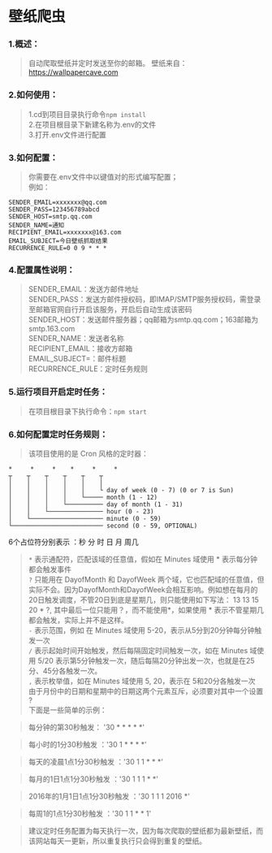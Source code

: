 # 壁纸爬虫

### 1.概述：
> 自动爬取壁纸并定时发送至你的邮箱。
> 壁纸来自：https://wallpapercave.com

### 2.如何使用：
> 1.cd到项目目录执行命令` npm install `   
> 2.在项目根目录下新建名称为.env的文件   
> 3.打开.env文件进行配置

### 3.如何配置：
> 你需要在.env文件中以键值对的形式编写配置；   
> 例如：
``` 
SENDER_EMAIL=xxxxxxx@qq.com
SENDER_PASS=123456789abcd
SENDER_HOST=smtp.qq.com
SENDER_NAME=通知
RECIPIENT_EMAIL=xxxxxxx@163.com
EMAIL_SUBJECT=今日壁纸抓取结果
RECURRENCE_RULE=0 0 9 * * * 
```
### 4.配置属性说明：
> SENDER_EMAIL：发送方邮件地址    
> SENDER_PASS：发送方邮件授权码，即IMAP/SMTP服务授权码，需登录至邮箱官网自行开启该服务，开启后自动生成该密码    
> SENDER_HOST：发送邮件服务器；qq邮箱为smtp.qq.com；163邮箱为smtp.163.com    
> SENDER_NAME：发送者名称    
> RECIPIENT_EMAIL：接收方邮箱    
> EMAIL_SUBJECT=：邮件标题    
> RECURRENCE_RULE：定时任务规则    

### 5.运行项目开启定时任务：
> 在项目根目录下执行命令：` npm start `    

### 6.如何配置定时任务规则：
> 该项目使用的是 Cron 风格的定时器：  
```  
*     *     *    *     *     *
┬    ┬    ┬    ┬    ┬    ┬
│    │    │    │    │    │
│    │    │    │    │    └ day of week (0 - 7) (0 or 7 is Sun)
│    │    │    │    └───── month (1 - 12)
│    │    │    └────────── day of month (1 - 31)
│    │    └─────────────── hour (0 - 23)
│    └──────────────────── minute (0 - 59)
└───────────────────────── second (0 - 59, OPTIONAL)
```

6个占位符分别表示 ：秒 分 时 日 月 周几

> ` * ` 表示通配符，匹配该域的任意值，假如在 Minutes 域使用 * 表示每分钟都会触发事件    
> ` ? ` 只能用在 DayofMonth 和 DayofWeek 两个域，它也匹配域的任意值，但实际不会。因为DayofMonth和DayofWeek会相互影响。例如想在每月的20日触发调度，不管20日到底是星期几，则只能使用如下写法： 13 13 15 20 * ?, 其中最后一位只能用？，而不能使用*，如果使用 * 表示不管星期几都会触发，实际上并不是这样。    
> ` - ` 表示范围，例如 在 Minutes 域使用 5-20，表示从5分到20分钟每分钟触发一次    
> ` / ` 表示起始时间开始触发，然后每隔固定时间触发一次，如在 Minutes 域使用 5/20 表示第5分钟触发一次，随后每隔20分钟出发一次，也就是在25分、45分各触发一次。     
> ` , ` 表示枚举值，如在 Minutes 域使用 5, 20，表示在 5和20分各触发一次    
> 由于月份中的日期和星期中的日期这两个元素互斥，必须要对其中一个设置 ?    
> 下面是一些简单的示例：

> 每分钟的第30秒触发： '30 * * * * *'    

> 每小时的1分30秒触发 ：'30 1 * * * *'    

> 每天的凌晨1点1分30秒触发 ：'30 1 1 * * *'    

> 每月的1日1点1分30秒触发 ：'30 1 1 1 * *'    

> 2016年的1月1日1点1分30秒触发 ：'30 1 1 1 2016 *'    

> 每周1的1点1分30秒触发 ：'30 1 1 * * 1'    

> 建议定时任务配置为每天执行一次，因为每次爬取的壁纸都为最新壁纸，而该网站每天一更新，所以重复执行只会得到重复的壁纸。   

